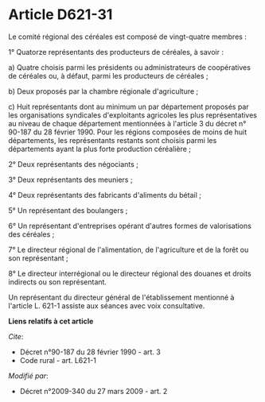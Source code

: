 # Article D621-31

Le comité régional des céréales est composé de vingt-quatre membres : 

1° Quatorze représentants des producteurs de céréales, à savoir : 

a) Quatre choisis parmi les présidents ou administrateurs de coopératives de céréales ou, à défaut, parmi les producteurs de
céréales ; 

b) Deux proposés par la chambre régionale d'agriculture ; 

c) Huit représentants dont au minimum un par département proposés par les organisations syndicales d'exploitants agricoles
les plus représentatives au niveau de chaque département mentionnées à l'article 3 du décret n° 90-187 du 28 février 1990.
Pour les régions composées de moins de huit départements, les représentants restants sont choisis parmi les départements
ayant la plus forte production céréalière ; 

2° Deux représentants des négociants ; 

3° Deux représentants des meuniers ; 

4° Deux représentants des fabricants d'aliments du bétail ; 

5° Un représentant des boulangers ; 

6° Un représentant d'entreprises opérant d'autres formes de valorisations des céréales ; 

7° Le directeur régional de l'alimentation, de l'agriculture et de la forêt ou son représentant ; 

8° Le directeur interrégional ou le directeur régional des douanes et droits indirects ou son représentant. 

Un représentant du directeur général de l'établissement mentionné à l'article L. 621-1 assiste aux séances avec voix
consultative.

**Liens relatifs à cet article**

_Cite_:

  - Décret n°90-187 du 28 février 1990 - art. 3
  - Code rural - art. L621-1

_Modifié par_:

  - Décret n°2009-340 du 27 mars 2009 - art. 2
